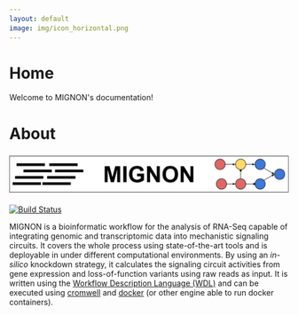 ```yaml
---
layout: default
image: img/icon_horizontal.png
---
```


# Home

Welcome to MIGNON's documentation!

# About

<img src="img/MIGNON_logo_horizontal.svg" width="1000">

[![Build Status](https://travis-ci.com/babelomics/MIGNON.svg?branch=master)](https://travis-ci.com/babelomics/MIGNON)

MIGNON is a bioinformatic workflow for the analysis of RNA-Seq capable of integrating genomic and transcriptomic data into mechanistic signaling circuits. It covers the whole process using state-of-the-art tools and is deployable in under different computational environments. By using an *in-silico* knockdown strategy, it calculates the signaling circuit activities from gene expression and loss-of-function variants using raw reads as input. It is written using the [Workflow Description Language (WDL)](https://github.com/openwdl/wdl) and can be executed using [cromwell](https://github.com/broadinstitute/cromwell) and [docker](https://www.docker.com/) (or other engine able to run docker containers).
